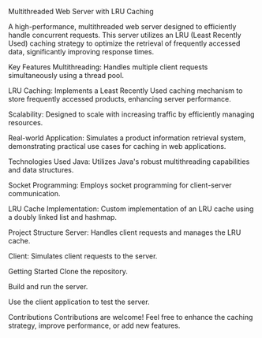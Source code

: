Multithreaded Web Server with LRU Caching

A high-performance, multithreaded web server designed to efficiently handle concurrent requests. This server utilizes an LRU (Least Recently Used) caching strategy to optimize the retrieval of frequently accessed data, significantly improving response times.

Key Features
Multithreading: Handles multiple client requests simultaneously using a thread pool.

LRU Caching: Implements a Least Recently Used caching mechanism to store frequently accessed products, enhancing server performance.

Scalability: Designed to scale with increasing traffic by efficiently managing resources.

Real-world Application: Simulates a product information retrieval system, demonstrating practical use cases for caching in web applications.

Technologies Used
Java: Utilizes Java's robust multithreading capabilities and data structures.

Socket Programming: Employs socket programming for client-server communication.

LRU Cache Implementation: Custom implementation of an LRU cache using a doubly linked list and hashmap.

Project Structure
Server: Handles client requests and manages the LRU cache.

Client: Simulates client requests to the server.

Getting Started
Clone the repository.

Build and run the server.

Use the client application to test the server.

Contributions
Contributions are welcome! Feel free to enhance the caching strategy, improve performance, or add new features.
